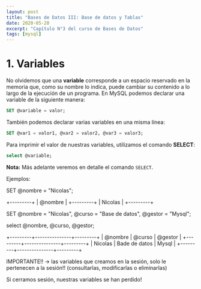 ```yaml
---
layout: post
title: "Bases de Datos III: Base de datos y Tablas"
date: 2020-05-20
excerpt: "Capítulo N°3 del curso de Bases de Datos"
tags: [mysql]
---
```


# 1. Variables

No olvidemos que una **variable** corresponde a un espacio reservado en la memoria que, como su nombre lo indica, puede cambiar su contenido a lo largo de la ejecución de un programa. En MySQL podemos declarar una variable de la siguiente manera:

``` sql
SET @variable = valor;
```

También podemos declarar varias variables en una misma línea:

``` sql
SET @var1 = valor1, @var2 = valor2, @var3 = valor3;
```

Para imprimir el valor de nuestras variables, utilizamos el comando **SELECT**:

``` sql
select @variable;
```

**Nota:** Más adelante veremos en detalle el comando `SELECT`.

Ejemplos:

SET @nombre = "Nicolas";

+---------+
| @nombre |
+---------+
| Nicolas |
+---------+

SET @nombre = "Nicolas", @curso = "Base de datos", @gestor = "Mysql";

select @nombre, @curso, @gestor;

+---------+---------------+---------+
| @nombre | @curso        | @gestor |
+---------+---------------+---------+
| Nicolas | Bade de datos | Mysql   |
+---------+---------------+---------+

IMPORTANTE!! -> las variables que creamos en la sesión, solo le pertenecen a la sesión!! (consultarlas, modificarlas o eliminarlas)

Si cerramos sesión, nuestras variables se han perdido!

